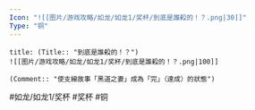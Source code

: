 ```yaml
---
Icon: "![[图片/游戏攻略/如龙/如龙1/奖杯/到底是誰殺的！？.png|30]]"
Type: "铜"
---
```

```ad-common-bronze-trophy
title: (Title:: "到底是誰殺的！？")
![[图片/游戏攻略/如龙/如龙1/奖杯/到底是誰殺的！？.png|100]]

(Comment:: "使支線故事「黑道之妻」成為「完」（達成）的狀態")
```

#如龙/如龙1/奖杯 #奖杯 #铜

